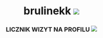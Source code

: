 <h1 align="center">brulinekk
  <img src="https://readme-typing-svg.herokuapp.com/?center=true&vCenter=true&color=da3287&width=500&lines=+discord.gg/fivepvppl" />
</h1>

<h3 align="center">LICZNIK WIZYT NA PROFILU <img src="https://profile-counter.glitch.me/brulinekk/count.svg" /> </h3>

</h1>
